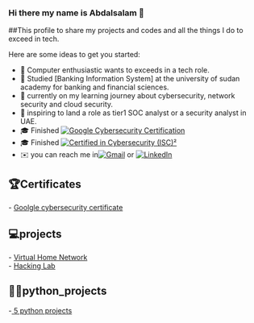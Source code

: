 ### Hi there my name is Abdalsalam 👋
##This profile to share my projects and codes and all the things I do to exceed in tech.

<!--
**Abdelslam1999/Abdelslam1999** is a ✨ _special_ ✨ repository because its `README.md` (this file) appears on your GitHub profile.-->

Here are some ideas to get you started:

- 🔭 Computer enthusiastic wants to exceeds in a tech role.<br>
- 🌱 Studied [Banking Information System] at the university of sudan academy for banking and financial sciences.<br>
- 🤔 currently on my learning journey about cybersecurity, network security and cloud security.
- 💼 inspiring to land a role as tier1 SOC analyst or a security analyst in UAE.
- 🎓 Finished [![Google Cybersecurity Certification](https://img.shields.io/badge/Google%20Cybersecurity%20Certification-4285F4?style=flat&logo=google&logoColor=white)](https://www.credly.com/badges/6107c4f5-edff-451b-96a5-cdfcbf7d6024/linked_in_profile)<br>
- 🎓 Finished [![Certified in Cybersecurity (ISC)²](https://img.shields.io/badge/Certified%20in%20Cybersecurity-(ISC)%C2%B2-000000?style=flat&logo=isc2&logoColor=white)](your-certification-url)<br>
- ✉️ you can reach me in[![Gmail](https://img.shields.io/badge/Gmail-D14836?style=flat&logo=gmail&logoColor=white)](mailto:Abdelslammohamed1738@gmail.com)
 or [![LinkedIn](https://img.shields.io/badge/LinkedIn-0A66C2?style=plastic&logo=linkedin&logoColor=white)](https://www.linkedin.com/in/abdelslam-mohamed-094601241)

<h2>🏆Certificates</h2>
- <a href="https://github.com/Abdelslam1999/Google-s-cybersecurity-certificate">Goolgle cybersecurity certificate </a>
<h2>💻projects</h2>
- <a href="https://github.com/Abdelslam1999/Home_Network">Virtual Home Network</a><br>
- <a href="https://github.com/Abdelslam1999/Hacking-Lab-Offensive-and-Defensive-Security">Hacking Lab</a>
<h2>👨‍💻python_projects</h2>
-<a href="https://github.com/Abdelslam1999/python/tree/main"> 5 python projects</a>

